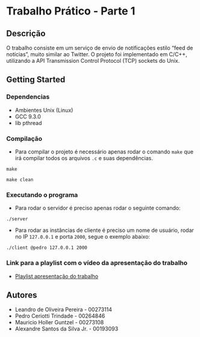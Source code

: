 # Trabalho Prático - Parte 1

## Descrição

O trabalho consiste em um serviço de envio de notificações estilo “feed de notícias”, muito similar ao Twitter. O projeto foi implementado em C/C++, utilizando a API Transmission Control Protocol (TCP) sockets do Unix. 

## Getting Started

### Dependencias

* Ambientes Unix (Linux)
* GCC 9.3.0
* lib pthread

### Compilação

* Para compilar o projeto é necessário apenas rodar o comando `make` que irá compilar todos os arquivos `.c` e suas dependências.

````
make
````
````
make clean
````

### Executando o programa

* Para rodar o servidor é preciso apenas rodar o seguinte comando:
```
./server
```

* Para rodar as instâncias de cliente é preciso um nome de usuário, rodar no IP `127.0.0.1` e porta `2000`, segue o exemplo abaixo:

````
./client @pedro 127.0.0.1 2000
````

### Link para a playlist com o vídeo da apresentação do trabalho

* [Playlist apresentação do trabalho](https://www.youtube.com/playlist?list=PLDlyqduot7mGtX3Wia59WzKW4-b5dM97h)

## Autores

* Leandro de Oliveira Pereira - 00273114
* Pedro Ceriotti Trindade - 00264846
* Mauricio Holler Guntzel - 00273108
* Alexandre Santos da Silva Jr. - 00193093
